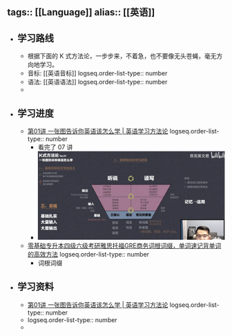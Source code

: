 tags:: [[Language]]
alias:: [[英语]]
---

- ## 学习路线
	- 根据下面的 K 式方法论，一步步来，不着急，也不要像无头苍蝇，毫无方向地学习。
	- 音标: [[英语音标]]
	  logseq.order-list-type:: number
	- 语法: [[英语语法]]
	  logseq.order-list-type:: number
	-
- ## 学习进度
	- [第01讲 一张图告诉你英语该怎么学 | 英语学习方法论](https://www.bilibili.com/video/BV1jE41157bX/?vd_source=f1fbb083ddef12dcff3388779faac201)
	  logseq.order-list-type:: number
		- 看完了 07 讲
		- ![image.png](../assets/image_1713947027565_0.png)
	- [零基础专升本四级六级考研雅思托福GRE商务词根词缀，单词速记背单词的高效方法](https://www.bilibili.com/video/BV1tF411z7cF/)
	  logseq.order-list-type:: number
		- 词根词缀
- ## 学习资料
	- [第01讲 一张图告诉你英语该怎么学 | 英语学习方法论](https://www.bilibili.com/video/BV1jE41157bX/?vd_source=f1fbb083ddef12dcff3388779faac201)
	  logseq.order-list-type:: number
	- logseq.order-list-type:: number
	-